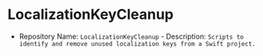 # LocalizationKeyCleanup
- Repository Name: `LocalizationKeyCleanup` - Description: `Scripts to identify and remove unused localization keys from a Swift project.`
